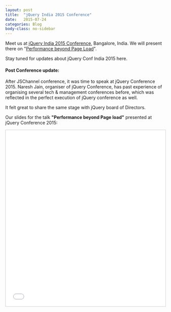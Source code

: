 ```yaml
---
layout: post
title:  "jQuery India 2015 Conference"
date:   2015-07-24
categories: Blog
body-class: no-sidebar
---
```


Meet us at [jQuery India 2015 Conference](http://jqueryconf.in/), Bangalore, India. We will present there on "[Performance beyond Page Load](http://confengine.com/jquery-conf-2015/proposal/1173/performance-beyond-page-load)".

Stay tuned for updates about jQuery Conf India 2015 here.

#### Post Conference update:

After JSChannel conference, it was time to speak at jQuery Conference 2015. Naresh Jain, organiser of jQuery Conference, has past experience of organising several tech & management conferences before, which was reflected in the perfect execution of jQuery conference as well.

It felt great to share the same stage with jQuery board of Directors.

Our slides for the talk **"Performance beyond Page load"** presented at jQuery Conference 2015:

<iframe src="//www.slideshare.net/slideshow/embed_code/key/N2qn6wWKVO1WG" height="555" frameborder="0" marginwidth="0" marginheight="0" scrolling="no" style="border:1px solid #CCC; border-width:1px; margin-bottom:5px; max-width: 100%;width: 100%;" allowfullscreen> </iframe>